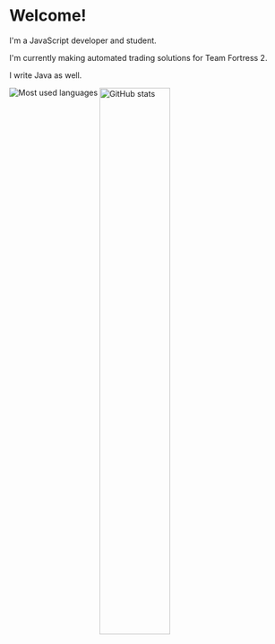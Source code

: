 # Welcome!
I'm a JavaScript developer and student.

I'm currently making automated trading solutions for Team Fortress 2.

I write Java as well.

<p>
  <img align="center" src="https://github-readme-stats.vercel.app/api?username=seizedthoughts&show_icons=true&count_private=true" alt="GitHub stats" width="50%" />
  <img align="left" src="https://github-readme-stats.vercel.app/api/top-langs/?username=seizedthoughts&layout=compact&langs_count=6" alt="Most used languages" />
</p>

<!--
### Hi there 👋

**SeizedThoughts/SeizedThoughts** is a ✨ _special_ ✨ repository because its `README.md` (this file) appears on your GitHub profile.

Here are some ideas to get you started:

- 🔭 I’m currently working on ...
- 🌱 I’m currently learning ...
- 👯 I’m looking to collaborate on ...
- 🤔 I’m looking for help with ...
- 💬 Ask me about ...
- 📫 How to reach me: ...
- 😄 Pronouns: ...
- ⚡ Fun fact: ...
-->
